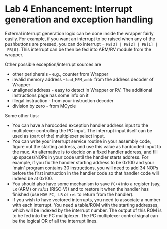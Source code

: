 # Lab 4 Enhancement: Interrupt generation and exception handling

External interrupt generation logic can be done inside the wrapper fairly easily. For example, if you want an interrupt to be raised when any of the pushbuttons are pressed, you can do interrupt = `PB[3] | PB[2] | PB[1] | PB[0]`. This interrupt can be then be fed into ARM/RV module from the wrapper.

Other possible exception/interrupt sources are 
* other peripherals - e.g., counter from Wrapper
* invalid memory address - `bad_MEM_addr` from the address decoder of Wrapper
* unaligned address - easy to detect in Wrapper or RV. The additional instructions page has some info on it
* illegal instruction - from your instruction decoder
* division by zero - from MCycle


Some other tips:
* You can have a hardcoded exception handler address input to the multiplexer controlling the PC input. The interrupt input itself can be used as (part of the) multiplexer select input.
*   You can write your interrupt service routine in your assembly code, figure out the starting address, and use this value as hardcoded input to the mux. An alternative is to decide on a fixed handler address, and fill up spaces/NOPs in your code until the handler starts address. For example, if you fix the handler starting address to be 0x100 and your 'main' program contains 30 instructions, you will need to add 34 NOPs before the first instruction in the handler code so that handler code will indeed be at 0x100.
*   You should also have some mechanism to save `PC+4` into a register (say, `LR` (ARM) or `ra`/`x1` (RISC-V)) and to restore it when the handler has finished (use `MOV PC, LR` or `ret` to return from the handler).
*   If you wish to have vectored interrupts, you need to associate a number with each interrupt. You need a table/ROM with the starting addresses, which will be indexed by the interrupt number. The output of this ROM is to be fed into the PC multiplexer. The PC multiplexer control signal can be the logical OR of all the interrupt lines.